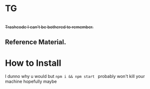 <h1> TG </h1>
</br>
<s>Trashcode I can't be bothered to remember.</s><h2>Reference Material.</h2>

<h1> How to Install </h1>
<p>I dunno why u would but <code>npm i && npm start </code> probably won't kill your machine hopefully maybe</p>

